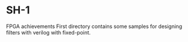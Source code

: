 # SH-1
FPGA achievements
First directory contains some samples for designing filters with verilog with fixed-point.
